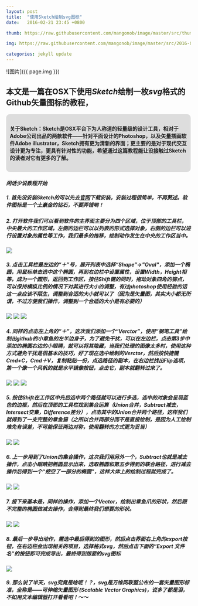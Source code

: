 ```yaml
---
layout: post
title:  "使用Sketch绘制svg图标"
date:   2016-02-21 23:45 +0800

thumb: https://raw.githubusercontent.com/mangonob/image/master/src/thumb/2016-02-21-sketch-banner.png

img: https://raw.githubusercontent.com/mangonob/image/master/src/2016-02-21-sketch-banner.png

categories: jekyll update
---
```


![图片]({{ page.img }})


## 本文是一篇在OSX下使用*Sketch*绘制一枚*svg*格式的Github矢量图标的教程，


<div style="padding: 10px; border-radius: 10px; background:#ddd; border:1px solid bbb; "><h4>  关于Sketch：Sketch是OSX平台下为人称道的轻量级的设计工具，相对于Adobe公司出品的两款软件——针对平面设计的Photoshop，以及矢量插画软件Adobe illustrator，Sketch拥有更为清新的界面；更主要的是对于现代交互设计更为专注，更具有针对性的功能，希望通过这篇教程能让没接触过Sketch的读者对它有更多的了解。</h4></div>


#### *闲话少说教程开始*


##### 1. 首先没安装Sketch的可以先去[官网](http://www.sketchapp.com/)下载安装，安装过程很简单，不再赘述。软件图标是一个土豪金的钻石，不要弄错哟！


##### 2. 打开软件我们可以看到软件的主界面主要分为四个区域，位于顶部的工具栏，中央最大的工作区域，左侧的边栏可以以列表的形式选择对象，右侧的边栏可以进行设置对象的属性等工作，我们最多的拖移，绘制动作发生在中央的工作区当中。
![][img1]


##### 3. 点击工具栏最左边的“＋”号，展开列表中选择“Shape”->"Oval"，添加一个椭圆，用鼠标单击选中这个椭圆，再到右边栏中设置属性，设置Width，Height相等，成为一个圆形，返回到工作区，按住Shift键的同时，拖动对象四角的铆点，可以保持横纵比例的情况下对其进行大小的调整，有过photoshop使用经验的话这一点应该不陌生，调整到合适的大小就可以了（因为是矢量图，其实大小都无所谓，不过方便我们操作，调整到一个合适的大小是有必要的）
![][img2]
![][img3]
![][img4]


##### 4. 同样的点击左上角的“＋”，这次我们添加一个“Verctor”，使用“钢笔工具”绘制出github的小章鱼的左半边身子，为了避免干扰，可以在左边栏，点击第3步中添加的椭圆右边的小眼睛，就可以将其隐藏，当我们处理的图像太多时，使用这种方式避免干扰是很基本的技巧，好了现在选中绘制的Verctor，然后按快捷键Cmd+C，Cmd＋V，复制粘贴一份，点选路径的副本，在右边栏找出Flip选项，第一个像一个风帆的就是水平镜像按钮，点击它，副本就翻转过来了。
![][img5]
![][img6]
![][img7]
	
##### 5. 按住Shift在工作区中先后选中两个路径就可以进行多选，选中的对象会呈现蓝色的边框，然后在顶部的工具栏找到集合运算（Union合并，Subtract减去，Intersect交集，Difference差分），点击其中的Union合并两个路径，这样我们就得到了一支完整的章鱼猫（之所以合并两部分而不是直接绘制，是因为人工绘制难免有误差，不可能保证两边对称，使用翻转的方式更为妥当）
![][img8]
![][img9]

##### 6. 上一步用到了Union的集合操作，这次我们用另外一个，Subtract也就是减去操作，点击小眼睛把椭圆显示出来，选取椭圆和第五步得到的联合路径，进行减去操作后得到一个“挖空了一部分的椭圆”，这样大体上的绘制过程就完成了。
![][img10]
![][img11]

##### 7. 接下来基本是，同样的操作，添加一个Vector，绘制出章鱼爪的形状，然后跟不完整的椭圆做减去操作，会得到最终我们想要的形状。
![][img12]
![][img13]

##### 8. 最后一步导出动作，需选中最后得到的图形，然后点击界面右上角的export按钮，在右边栏会出现相关的项目，选择格式svg，然后点击下面的“Export 文件名”的按钮即可完成导出，最终得到想要的svg图标
![][img14]

##### 9. 那么说了半天，svg究竟是啥呢！？，svg是万维网联盟公布的一套矢量图形标准，全称是——可伸缩矢量图形 (Scalable Vector Graphics)，说多了都是泪，不如用文本编辑器打开看看吧！～～
	
	

	





[img1]:https://raw.githubusercontent.com/mangonob/image/master/src/2016-02-21-img1.png
[img2]:https://raw.githubusercontent.com/mangonob/image/master/src/2016-02-21-img2.png
[img3]:https://raw.githubusercontent.com/mangonob/image/master/src/2016-02-21-img3.png
[img4]:https://raw.githubusercontent.com/mangonob/image/master/src/2016-02-21-img4.png
[img5]:https://raw.githubusercontent.com/mangonob/image/master/src/2016-02-21-img5.png
[img6]:https://raw.githubusercontent.com/mangonob/image/master/src/2016-02-21-img6.png
[img7]:https://raw.githubusercontent.com/mangonob/image/master/src/2016-02-21-img7.png
[img8]:https://raw.githubusercontent.com/mangonob/image/master/src/2016-02-21-img8.png
[img9]:https://raw.githubusercontent.com/mangonob/image/master/src/2016-02-21-img9.png
[img10]:https://raw.githubusercontent.com/mangonob/image/master/src/2016-02-21-img10.png
[img11]:https://raw.githubusercontent.com/mangonob/image/master/src/2016-02-21-img11.png
[img12]:https://raw.githubusercontent.com/mangonob/image/master/src/2016-02-21-img12.png
[img13]:https://raw.githubusercontent.com/mangonob/image/master/src/2016-02-21-img13.png
[img14]:https://raw.githubusercontent.com/mangonob/image/master/src/2016-02-21-img14.png

